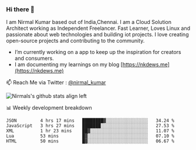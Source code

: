 ### Hi there 👋

 I am Nirmal Kumar based out of India,Chennai. I am a Cloud Solution Architect working as Independent Freelancer. Fast Learner, Loves Linux and passionate about web technologies and building iot projects. I love creating open-source projects and contributing to the community.

- I’m currently working on a app to keep up the inspiration for creators and consumers.
- I am documenting my learnings on my blog [https://nkdews.me](https://nkdews.me)

📫 Reach Me via  Twitter : [@nirmal_kumar](https://twitter.com/nirmal_kumar)

![Nirmals's github stats align left](https://github-readme-stats.vercel.app/api?username=nk-gears&show_icons=true)


📊 Weekly development breakdown

<!--START_SECTION:waka-->
```text
JSON         4 hrs 17 mins   ████████▓░░░░░░░░░░░░░░░░   34.24 % 
JavaScript   3 hrs 27 mins   ███████░░░░░░░░░░░░░░░░░░   27.53 % 
XML          1 hr 23 mins    ██▓░░░░░░░░░░░░░░░░░░░░░░   11.07 % 
Lua          53 mins         █▓░░░░░░░░░░░░░░░░░░░░░░░   07.10 % 
HTML         50 mins         █▓░░░░░░░░░░░░░░░░░░░░░░░   06.67 % 
```
<!--END_SECTION:waka-->


